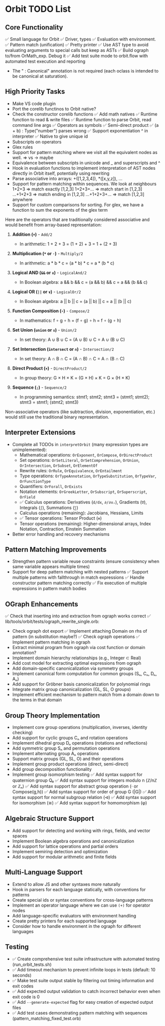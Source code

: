 # Orbit TODO List

## Core Functionality
✅ Small language for Orbit
✅ Driver, types
✅ Evaluation with environment.
✅ Pattern match (unification)
✅ Pretty printer
✅ Use AST type to avoid evaluating arguments to special calls but keep as ASTs
✅ Build ograph to/from OrMath_exp. Debug it
✅ Add test suite mode to orbit.flow with automated test execution and reporting
- The " : Canonical" annotation is not required (each oclass is intended to be canonical at saturation).

## High Priority Tasks
- Make VS code plugin
- Port the corelib functinos to Orbit native?
- Check the constructor corelib functions
✅ Add math natives
✅ Runtime function to read & write files
✅ Runtime function to parse Orbit, read command line args
✅ Operators as symbols
✅ Semi-direct product
✅ (a + b) : Type("number")  parses wrong
✅ Support exponentiation ^ in interpreter
✅ Native to give unique id
- Subscripts on operators
- Glex rules
- Support for pattern matching where we visit all the equivalent nodes as well. => vs -> maybe
- Equivalence between subscripts in unicode and _ and superscripts and ^
- Hook in evaluation functions to implement interpretation of AST nodes directly in Orbit itself, potentially using rewriting
- Parse associative into arrays: +([1,2,3,4]), *([x,y,z]), ...
- Support for pattern matching within sequences. We look at neighbours
	1+2+3 ⇒ match exactly [1,2,3]
	1+2+3+... ⇒ match start in [1,2,3] 
	...+1+2+3 ⇒ match ending in [1,2,3]
	...+1+2+3+... ⇒ match [1,2,3] anywhere
- Support for custom comparisons for sorting. For glex, we have a function to sum the exponents of the glex term

Here are the operators that are traditionally considered associative and would benefit from array-based representation:

1. **Addition (`+`)** - `Add/2`
   - In arithmetic: 1 + 2 + 3 = (1 + 2) + 3 = 1 + (2 + 3)

2. **Multiplication (`*` or `·`)** - `Multiply/2`
   - In arithmetic: a * b * c = (a * b) * c = a * (b * c)

3. **Logical AND (`&&` or `∧`)** - `LogicalAnd/2`
   - In Boolean algebra: a && b && c = (a && b) && c = a && (b && c)

4. **Logical OR (`||` or `∨`)** - `LogicalOr/2`
   - In Boolean algebra: a || b || c = (a || b) || c = a || (b || c)

5. **Function Composition (`∘`)** - `Compose/2`
   - In mathematics: f ∘ g ∘ h = (f ∘ g) ∘ h = f ∘ (g ∘ h)

6. **Set Union (`union` or `∪`)** - `Union/2`
   - In set theory: A ∪ B ∪ C = (A ∪ B) ∪ C = A ∪ (B ∪ C)

7. **Set Intersection (`intersect` or `∩`)** - `Intersection/2`
   - In set theory: A ∩ B ∩ C = (A ∩ B) ∩ C = A ∩ (B ∩ C)

8. **Direct Product (`×`)** - `DirectProduct/2`
   - In group theory: G × H × K = (G × H) × K = G × (H × K)

9. **Sequence (`;`)** - `Sequence/2`
   - In programming semantics: stmt1; stmt2; stmt3 = (stmt1; stmt2); stmt3 = stmt1; (stmt2; stmt3)

Non-associative operators (like subtraction, division, exponentiation, etc.) would still use the traditional binary representation.



## Interpreter Extensions
- Complete all TODOs in `interpretOrbit` (many expression types are unimplemented):
  - Mathematical operations: `OrExponent`, `OrCompose`, `OrDirectProduct`
  - Set operations: `OrSetLiteral`, `OrSetComprehension`, `OrUnion`, `OrIntersection`, `OrSubset`, `OrElementOf`
  - Rewrite rules: `OrRule`, `OrEquivalence`, `OrEntailment`
  - Type operations: `OrTypeAnnotation`, `OrTypeSubstitution`, `OrTypeVar`, `OrFunctionType` 
  - Quantifiers: `OrForall`, `OrExists`
  - Notation elements: `OrGreekLetter`, `OrSubscript`, `OrSuperscript`, `OrField`
  - ✅ Calculus operations: Derivatives (`d/dx`, `∂/∂xᵢ`), Gradients (`∇`), Integrals (`∫`), Summations (`∑`)
  - Calculus operations (remaining): Jacobians, Hessians, Limits
  - ✅ Tensor operations: Tensor Product (`⊗`)
  - Tensor operations (remaining): Higher-dimensional arrays, Index Notation, Contraction, Einstein Summation
- Better error handling and recovery mechanisms

## Pattern Matching Improvements
- Strengthen pattern variable reuse constraints (ensure consistency when same variable appears multiple times)
- Support for deep pattern matching with nested patterns
✅ Support multiple patterns with fallthrough in match expressions
✅ Handle constructor pattern matching correctly
✅ Fix execution of multiple expressions in pattern match bodies

## OGraph Enhancements
✅ Check that inserting into and extraction from ograph works correct
✅ lib/tools/orbit/tests/ograph_rewrite_single.orb:
- Check ograph dot export
✅ Implement attaching Domain on rhs of pattern (in substitution maybe?)
✅ Check ograph operations
✅ Implement pattern matching in ograph
- Extract minimal program from ograph via cost function or domain annotation?
- Implement domain hierarchy relationships (e.g., Integer ⊂ Real)
- Add cost model for extracting optimal expressions from ograph
- Add domain-specific canonicalization via symmetry groups
- Implement canonical form computation for common groups (Sₙ, Cₙ, Dₙ, Aₙ)
- Add support for Gröbner basis canonicalization for polynomial rings
- Integrate matrix group canonicalization (GL, SL, O groups)
- Implement efficient mechanism to pattern match from a domain down to the terms in that domain

## Group Theory Implementation
- Implement core group operations (multiplication, inverses, identity checking)
- Add support for cyclic groups Cₙ and rotation operations
- Implement dihedral group Dₙ operations (rotations and reflections)
- Add symmetric group Sₙ and permutation operations
- Implement alternating group Aₙ operations
- Support matrix groups (GL, SL, O) and their operations
- Implement group product operations (direct, semi-direct)
- Add group decomposition functionality
- Implement group isomorphism testing
✅ Add syntax support for quaternion group Q₈
✅ Add syntax support for integers modulo n (ℤ/nℤ or ℤₙ)
✅ Add syntax support for abstract group operation (· or Compose(g,h))
✅ Add syntax support for order of group G (|G|)
✅ Add syntax support for normal subgroup relation (⊲)
✅ Add syntax support for isomorphism (≅)
✅ Add syntax support for homomorphism (φ)

## Algebraic Structure Support
- Add support for detecting and working with rings, fields, and vector spaces
- Implement Boolean algebra operations and canonicalization
- Add support for lattice operations and partial orders
- Implement semiring detection and optimization
- Add support for modular arithmetic and finite fields

## Multi-Language Support
- Extend to allow JS and other syntaxes more naturally
- Hook in parsers for each language statically, with conventions for patterns
- Create special ids or syntax conventions for cross-language patterns
- Implement an operator language where we can use `(+)` for operator nodes
- Add language-specific evaluators with environment handling
- Create pretty printers for each supported language
- Consider how to handle environment in the ograph for different languages

## Testing
- ✅ Create comprehensive test suite infrastructure with automated testing (run_orbit_tests.sh)
- ✅ Add timeout mechanism to prevent infinite loops in tests (default: 10 seconds)
- ✅ Make test suite output stable by filtering out timing information and exit codes
- ✅ Add expected output validation to catch incorrect behavior even when exit code is 0
- ✅ Add `--generate-expected` flag for easy creation of expected output files
- ✅ Add test cases demonstrating pattern matching with sequences (pattern_matching_fixed_test.orb)
